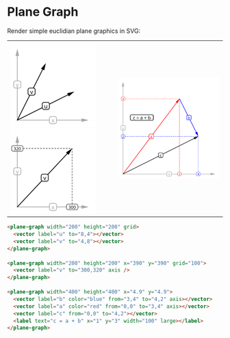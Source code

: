 # Plane Graph

Render simple euclidian plane graphics in SVG:

<table>
  <tr>
    <td>
      <img width="200px" src="./examples/simple.svg" />
      <img width="200px" src="./examples/scale.svg" />
    </td>
    <td>
      <img width="400px" src="./examples/complete.svg" />
    </td>
  </tr>
</table>

```html
<plane-graph width="200" height="200" grid>
  <vector label="u" to="8,4"></vector>
  <vector label="v" to="4,8"></vector>
</plane-graph>

<plane-graph width="200" height="200" x="390" y="390" grid="100">
  <vector label="v" to="300,320" axis />
</plane-graph>

<plane-graph width="400" height="400" x="4.9" y="4.9">
  <vector label="b" color="blue" from="3,4" to="4,2" axis></vector>
  <vector label="a" color="red" from="0,0" to="3,4" axis></vector>
  <vector label="c" from="0,0" to="4,2"></vector>
  <label text="c = a + b" x="1" y="3" width="100" large></label>
</plane-graph>
```
